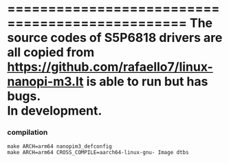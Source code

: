 ================================================
The source codes of S5P6818 drivers are all copied from https://github.com/rafaello7/linux-nanopi-m3.It is able to run but has bugs.  
In development.
================================================
### compilation

    make ARCH=arm64 nanopim3_defconfig
    make ARCH=arm64 CROSS_COMPILE=aarch64-linux-gnu- Image dtbs
